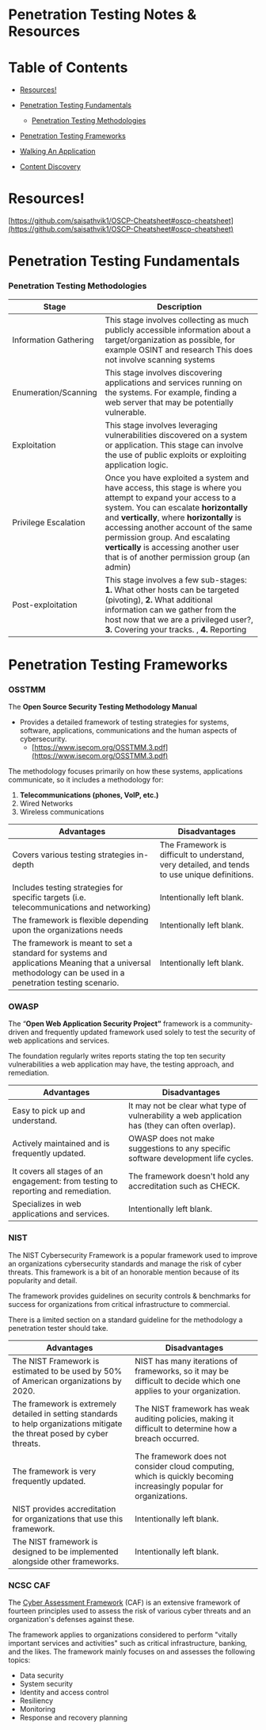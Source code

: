# Penetration Testing Notes & Resources

# Table of Contents

- [Resources!](https://github.com/Jspl0it/Notion-MD-test/blob/main/README.md#resources)

- [Penetration Testing Fundamentals](https://github.com/Jspl0it/Notion-MD-test#penetration-testing-fundamentals)

	- [Penetration Testing Methodologies](https://github.com/Jspl0it/Notion-MD-test#penetration-testing-methodologies)

- [Penetration Testing Frameworks](Penetration%20Testing%20Frameworks%205a38e02132cf4031b69887043c6bfd12.md)

- [Walking An Application](Walking%20An%20Application%205d62967c31384fe2a6df8b40f2b707c0.md)

- [Content Discovery](Content%20Discovery%203ac5c1f37a2042fea87a520540fe9ba6.md)





# Resources!

[https://github.com/saisathvik1/OSCP-Cheatsheet#oscp-cheatsheet](https://github.com/saisathvik1/OSCP-Cheatsheet#oscp-cheatsheet)




# Penetration Testing Fundamentals

### **Penetration Testing Methodologies**

| Stage | Description |
| --- | --- |
| Information Gathering | This stage involves collecting as much publicly accessible information about a target/organization as possible, for example OSINT and research This does not involve scanning systems |
| Enumeration/Scanning | This stage involves discovering applications and services running on the systems. For example, finding a web server that may be potentially vulnerable. |
| Exploitation | This stage involves leveraging vulnerabilities discovered on a system or application. This stage can involve the use of public exploits or exploiting application logic. |
| Privilege Escalation | Once you have exploited a system and have access, this stage is where you attempt to expand your access to a system. You can escalate **horizontally** and **vertically**, where **horizontally** is accessing another account of the same permission group. And escalating **vertically** is accessing another user that is of another permission group (an admin) |
| Post-exploitation | This stage involves a few sub-stages: **1.** What other hosts can be targeted (pivoting), **2.** What additional information can we gather from the host now that we are a privileged user?, **3.** Covering your tracks. , **4.** Reporting |







# Penetration Testing Frameworks

### **OSSTMM**

The **Open Source Security Testing Methodology Manual**

- Provides a detailed framework of testing strategies for systems, software,	applications, communications and the human aspects of cybersecurity.
    - [https://www.isecom.org/OSSTMM.3.pdf](https://www.isecom.org/OSSTMM.3.pdf)

The methodology focuses primarily on how these systems, applications communicate, so it
includes a methodology for:

1. **Telecommunications (phones, VoIP, etc.)**
2. Wired Networks
3. Wireless communications

| Advantages | Disadvantages |
| --- | --- |
| Covers various testing strategies in-depth | The Framework is difficult to understand, very detailed, and tends to use unique definitions. |
| Includes testing strategies for specific targets (i.e. telecommunications and networking) | Intentionally left blank. |
| The framework is flexible depending upon the organizations needs | Intentionally left blank. |
| The framework is meant to set a standard for systems and applications Meaning that a universal methodology can be used in a penetration testing scenario. | Intentionally left blank. |

### **OWASP**

The “****************************Open Web Application Security Project”**************************** framework is a community-driven and frequently updated framework used solely to test the security of web applications and services.

The foundation regularly writes reports stating the top ten security vulnerabilities a web application may have, the testing approach, and remediation.

| Advantages | Disadvantages |
| --- | --- |
| Easy to pick up and understand. | It may not be clear what type of vulnerability a web application has (they can often overlap). |
| Actively maintained and is frequently updated. | OWASP does not make suggestions to any specific software development life cycles. |
| It covers all stages of an engagement: from testing to reporting and remediation. | The framework doesn't hold any accreditation such as CHECK. |
| Specializes in web applications and services. | Intentionally left blank. |

### **NIST**

The NIST Cybersecurity Framework is a popular framework used to improve an organizations cybersecurity standards and manage the risk of cyber threats. This framework is a bit of an honorable mention because of its popularity and detail.

The framework provides guidelines on security controls & benchmarks for success for organizations from critical infrastructure to commercial. 

There is a limited section on a standard guideline for the methodology a penetration tester should take.

| Advantages | Disadvantages |
| --- | --- |
| The NIST Framework is estimated to be used by 50% of American organizations by 2020. | NIST has many iterations of frameworks, so it may be difficult to decide which one applies to your organization. |
| The framework is extremely detailed in setting standards to help organizations mitigate the threat posed by cyber threats. | The NIST framework has weak auditing policies, making it difficult to determine how a breach occurred. |
| The framework is very frequently updated. | The framework does not consider cloud computing, which is quickly becoming increasingly popular for organizations. |
| NIST provides accreditation for organizations that use this framework. | Intentionally left blank. |
| The NIST framework is designed to be implemented alongside other frameworks. | Intentionally left blank. |

### **NCSC CAF**

The [Cyber Assessment Framework](https://www.ncsc.gov.uk/collection/caf/caf-principles-and-guidance) (CAF) is an extensive framework of fourteen principles used to assess  the risk of various cyber threats and an organization's defenses against these.

The framework applies to organizations considered to perform "vitally 
important services and activities" such as critical infrastructure, banking, and the likes. The framework mainly focuses on and assesses the
 following topics:

- Data security
- System security
- Identity and access control
- Resiliency
- Monitoring
- Response and recovery planning

